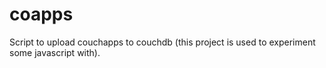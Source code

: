 coapps
======

Script to upload couchapps to couchdb (this project is used to experiment some javascript with).
